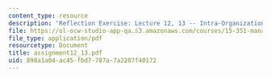 ```yaml
---
content_type: resource
description: 'Reflection Exercise: Lecture 12, 13 -- Intra-Organizational Networks'
file: https://ol-ocw-studio-app-qa.s3.amazonaws.com/courses/15-351-managing-the-innovation-process-fall-2002/898a1a04ac45fbd7787a7a2207f40172_assignment12_13.pdf
file_type: application/pdf
resourcetype: Document
title: assignment12_13.pdf
uid: 898a1a04-ac45-fbd7-787a-7a2207f40172
---
```

